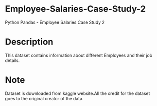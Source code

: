 # Employee-Salaries-Case-Study-2
Python Pandas - Employee Salaries Case Study 2
# Description
This dataset contains information about different Employees and their job details.

# Note
Dataset is downloaded from kaggle website.All the credit for the dataset goes to the original creator of the data.

